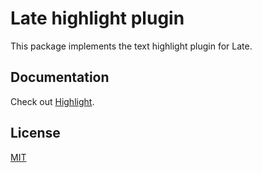 # Late highlight plugin

This package implements the text highlight plugin for Late.

## Documentation

Check out [Highlight](https://sewellstephens.github.io/late/docs/highlight).

## License

[MIT](../../LICENSE)
